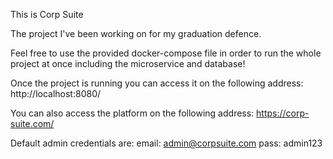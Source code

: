 This is Corp Suite

The project I've been working on for my graduation defence.

Feel free to use the provided docker-compose file in order to run the whole project at once including the microservice and database!

Once the project is running you can access it on the following address: http://localhost:8080/

You can also access the platform on the following address: https://corp-suite.com/

Default admin credentials are:
email: admin@corpsuite.com
pass: admin123
